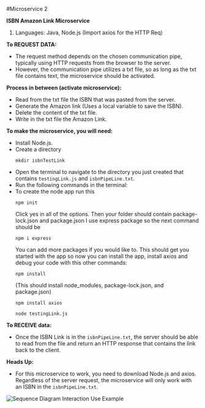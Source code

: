 #Microservice 2

**ISBN Amazon Link Microservice**

1. Languages: Java, Node.js (Import axios for the HTTP Req)

**To REQUEST DATA:**
   - The request method depends on the chosen communication pipe, typically using HTTP requests from the browser to the server.
   - However, the communication pipe utilizes a txt file, so as long as the txt file contains text, the microservice should be activated.

**Process in between (activate microservice):**
   - Read from the txt file the ISBN that was pasted from the server.
   - Generate the Amazon link (Uses a local variable to save the ISBN).
   - Delete the content of the txt file.
   - Write in the txt file the Amazon Link.

**To make the microservice, you will need:**
   - Install Node.js.
   - Create a directory
     ```
     mkdir isbnTestLink
     ```
   - Open the terminal to navigate to the directory you just created that contains `testingLink.js` and `isbnPipeLine.txt`.
   - Run the following commands in the terminal:
   - To create the node app run this
     ```
     npm init
     ```
     Click yes in all of the options. Then your folder should contain package-lock.json and package.json
     I use express package so the next command should be
     ```
     npm i express
     ```
     You can add more packages if you would like to.
     This should get you started with the app so now you can install the app, install axios and debug your code with this other commands:
     ```
     npm install
     ```
     (This should install node_modules, package-lock.json, and package.json)
     ```
     npm install axios
     ```
     ```
     node testingLink.js
     ```

**To RECEIVE data:**
   - Once the ISBN Link is in the `isbnPipeLine.txt`, the server should be able to read from the file and return an HTTP response that contains the link back to the client.

**Heads Up:**
   - For this microservice to work, you need to download Node.js and axios. Regardless of the server request, the microservice will only work with an ISBN in the `isbnPipeLine.txt`.

![Sequence Diagram Interaction Use Example](https://github.com/michellenieto5/Microservice2/assets/114846462/43def2b2-c55e-4d6b-a5e2-374ae645c954)
